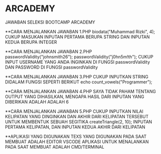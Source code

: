 # ARCADEMY
JAWABAN SELEKSI BOOTCAMP ARCADEMY


**CARA MENJALANKAN JAWABAN 1.PHP
biodata("Muhammad Rizki", 4);
CUKUP MASUKAN INPUTAN PERTAMA BERUPA STRING DAN INPUTAN KEDUA BERUPA INTEGER

**CARA MENJALANKAN JAWABAN 2.PHP
passwordValidity("johnsmith26");
passwordValidity("j0hn5m!th");
CUKUP INPUT USERNAME YANG ANDA INGINKAN DI FUNGSI passwordValidity DAN PASSWORD DI FUNGSI passwordValidity


**CARA MENJALANKAN JAWABAN 3.PHP
CUKUP INPUTKAN STRING DIDALAM FUNGSI SEPERTI BERIKUT
echo count_vowels("Programmer");

**CARA MENJALANKAN JAWABAN 4.PHP
SAYA TIDAK PAHAM TENTANG OUTPUT YANG DIHASILKAN, MENGAPA HASIL DARI INPUTAN YANG DIBERIKAN ADALAH ADALAH 6


**CARA MENJALANKAN JAWABAN 5.PHP 
CUKUP INPUTKAN NILAI KELIPATAN YANG DINGINKAN DAN AKHIR DARI KELIPATAN TERSEBUT UNTUK MEMBENTUK SEBUAH SEGITIKA
createTriangle(2, 10);
INPUTAN PERTAMA KELIPATAN, DAN INPUTAN KEDUA AKHIR DARI KELIPATAN



**APLIKASI YANG DIGUNAKAN
  TEXS YANG DIGUNAKAN PADA SAAT MEMBUAT ADALAH EDITOR VSCODE
  APLIKASI UNTUK MENALANKAN PADA SAAT MEMBUAT ADALAH  CMD/TERMINAL

